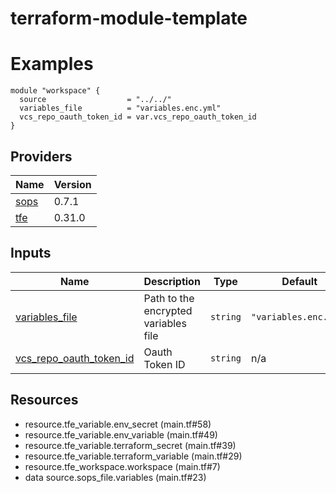 # terraform-module-template

<!-- BEGIN_TF_DOCS -->
# Examples
```hcl
module "workspace" {
  source                  = "../../"
  variables_file          = "variables.enc.yml"
  vcs_repo_oauth_token_id = var.vcs_repo_oauth_token_id
}
```

## Providers

| Name | Version |
|------|---------|
| <a name="provider_sops"></a> [sops](#provider\_sops) | 0.7.1 |
| <a name="provider_tfe"></a> [tfe](#provider\_tfe) | 0.31.0 |
## Inputs

| Name | Description | Type | Default | Required |
|------|-------------|------|---------|:--------:|
| <a name="input_variables_file"></a> [variables\_file](#input\_variables\_file) | Path to the encrypted variables file | `string` | `"variables.enc.yml"` | no |
| <a name="input_vcs_repo_oauth_token_id"></a> [vcs\_repo\_oauth\_token\_id](#input\_vcs\_repo\_oauth\_token\_id) | Oauth Token ID | `string` | n/a | yes |

## Resources

- resource.tfe_variable.env_secret (main.tf#58)
- resource.tfe_variable.env_variable (main.tf#49)
- resource.tfe_variable.terraform_secret (main.tf#39)
- resource.tfe_variable.terraform_variable (main.tf#29)
- resource.tfe_workspace.workspace (main.tf#7)
- data source.sops_file.variables (main.tf#23)
<!-- END_TF_DOCS -->
